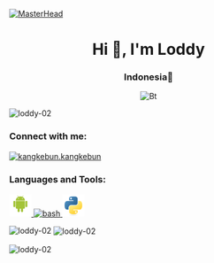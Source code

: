 [![MasterHead](https://1.bp.blogspot.com/-7A4WynwLsMw/XbBpCXG8fHI/AAAAAAAAMt4/uOa1bpLskYgrwGbllhSu2SDj_Mig8SXJQCLcBGAsYHQ/s1600/2000_600px.gif)](https://rishavchanda.io)
<h1 align="center">Hi 👋, I'm Loddy</h1>
<h3 align="center">Indonesia🥱</h3>
<p align="center"><img src="https://miro.medium.com/max/1360/0*7Q3yvSIv_t0ioJ-Z.gif" alt="Bt">

<p align="left"> <img src="https://komarev.com/ghpvc/?username=loddy-02&label=Profile%20views&color=0e75b6&style=flat" alt="loddy-02" /> </p>

<h3 align="left">Connect with me:</h3>
<p align="left">
<a href="https://fb.com/kangkebun.kangkebun" target="blank"><img align="center" src="https://raw.githubusercontent.com/rahuldkjain/github-profile-readme-generator/master/src/images/icons/Social/facebook.svg" alt="kangkebun.kangkebun" height="30" width="40" /></a>
</p>

<h3 align="left">Languages and Tools:</h3>
<p align="left"> <a href="https://developer.android.com" target="_blank" rel="noreferrer"> <img src="https://raw.githubusercontent.com/devicons/devicon/master/icons/android/android-original-wordmark.svg" alt="android" width="40" height="40"/> </a> <a href="https://www.gnu.org/software/bash/" target="_blank" rel="noreferrer"> <img src="https://www.vectorlogo.zone/logos/gnu_bash/gnu_bash-icon.svg" alt="bash" width="40" height="40"/> </a> <a href="https://www.python.org" target="_blank" rel="noreferrer"> <img src="https://raw.githubusercontent.com/devicons/devicon/master/icons/python/python-original.svg" alt="python" width="40" height="40"/> </a> </p>

<p><img align="left" src="https://github-readme-stats.vercel.app/api/top-langs?username=loddy-02&show_icons=true&locale=en&layout=compact" alt="loddy-02" /></p>

<p>&nbsp;<img align="center" src="https://github-readme-stats.vercel.app/api?username=loddy-02&show_icons=true&locale=en" alt="loddy-02" /></p>

<p><img align="center" src="https://github-readme-streak-stats.herokuapp.com/?user=loddy-02&" alt="loddy-02" /></p>
